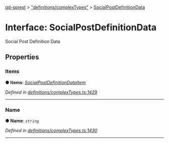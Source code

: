 [gd-sprest](../README.md) > ["definitions/complexTypes"](../modules/_definitions_complextypes_.md) > [SocialPostDefinitionData](../interfaces/_definitions_complextypes_.socialpostdefinitiondata.md)



# Interface: SocialPostDefinitionData


Social Post Definition Data


## Properties
<a id="items"></a>

###  Items

**●  Items**:  *[SocialPostDefinitionDataItem](_definitions_complextypes_.socialpostdefinitiondataitem.md)* 

*Defined in [definitions/complexTypes.ts:1429](https://github.com/gunjandatta/sprest/blob/3de79f1/src/definitions/complexTypes.ts#L1429)*





___

<a id="name"></a>

###  Name

**●  Name**:  *`string`* 

*Defined in [definitions/complexTypes.ts:1430](https://github.com/gunjandatta/sprest/blob/3de79f1/src/definitions/complexTypes.ts#L1430)*





___


